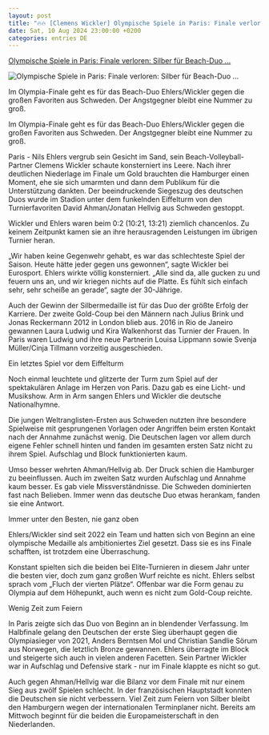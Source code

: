 ```yaml
---
layout: post
title: "🔥🔥 [Clemens Wickler] Olympische Spiele in Paris: Finale verloren: Silber für Beach-Duo ..."
date: Sat, 10 Aug 2024 23:00:00 +0200
categories: entries DE
---
```

[Olympische Spiele in Paris: Finale verloren: Silber für Beach-Duo ...](https://www.volksstimme.de/sport/finale-verloren-silber-fur-beach-duo-ehlers-wickler-3896741)

![Olympische Spiele in Paris: Finale verloren: Silber für Beach-Duo ...](https://bmg-images.forward-publishing.io/2024/08/10/91589a57-b493-4c50-905e-6107facbcef5.jpeg?rect=0%2C107%2C2048%2C1152&w=1024)

Im Olympia-Finale geht es für das Beach-Duo Ehlers/Wickler gegen die großen Favoriten aus Schweden. Der Angstgegner bleibt eine Nummer zu groß.

Im Olympia-Finale geht es für das Beach-Duo Ehlers/Wickler gegen die großen Favoriten aus Schweden. Der Angstgegner bleibt eine Nummer zu groß.

Paris - Nils Ehlers vergrub sein Gesicht im Sand, sein Beach-Volleyball-Partner Clemens Wickler schaute konsterniert ins Leere. Nach ihrer deutlichen Niederlage im Finale um Gold brauchten die Hamburger einen Moment, ehe sie sich umarmten und dann dem Publikum für die Unterstützung dankten. Der beeindruckende Siegeszug des deutschen Duos wurde im Stadion unter dem funkelnden Eiffelturm von den Turnierfavoriten David Ahman/Jonatan Hellvig aus Schweden gestoppt.

Wickler und Ehlers waren beim 0:2 (10:21, 13:21) ziemlich chancenlos. Zu keinem Zeitpunkt kamen sie an ihre herausragenden Leistungen im übrigen Turnier heran.

„Wir haben keine Gegenwehr gehabt, es war das schlechteste Spiel der Saison. Heute hätte jeder gegen uns gewonnen“, sagte Wickler bei Eurosport. Ehlers wirkte völlig konsterniert. „Alle sind da, alle gucken zu und feuern uns an, und wir kriegen nichts auf die Platte. Es fühlt sich einfach sehr, sehr scheiße an gerade“, sagte der 30-Jährige.

Auch der Gewinn der Silbermedaille ist für das Duo der größte Erfolg der Karriere. Der zweite Gold-Coup bei den Männern nach Julius Brink und Jonas Reckermann 2012 in London blieb aus. 2016 in Rio de Janeiro gewannen Laura Ludwig und Kira Walkenhorst das Turnier der Frauen. In Paris waren Ludwig und ihre neue Partnerin Louisa Lippmann sowie Svenja Müller/Cinja Tillmann vorzeitig ausgeschieden.

Ein letztes Spiel vor dem Eiffelturm

Noch einmal leuchtete und glitzerte der Turm zum Spiel auf der spektakulären Anlage im Herzen von Paris. Dazu gab es eine Licht- und Musikshow. Arm in Arm sangen Ehlers und Wickler die deutsche Nationalhymne.

Die jungen Weltranglisten-Ersten aus Schweden nutzten ihre besondere Spielweise mit gesprungenen Vorlagen oder Angriffen beim ersten Kontakt nach der Annahme zunächst wenig. Die Deutschen lagen vor allem durch eigene Fehler schnell hinten und fanden im gesamten ersten Satz nicht zu ihrem Spiel. Aufschlag und Block funktionierten kaum.

Umso besser wehrten Ahman/Hellvig ab. Der Druck schien die Hamburger zu beeinflussen. Auch im zweiten Satz wurden Aufschlag und Annahme kaum besser. Es gab viele Missverständnisse. Die Schweden dominierten fast nach Belieben. Immer wenn das deutsche Duo etwas herankam, fanden sie eine Antwort.

Immer unter den Besten, nie ganz oben

Ehlers/Wickler sind seit 2022 ein Team und hatten sich von Beginn an eine olympische Medaille als ambitioniertes Ziel gesetzt. Dass sie es ins Finale schafften, ist trotzdem eine Überraschung.

Konstant spielten sich die beiden bei Elite-Turnieren in diesem Jahr unter die besten vier, doch zum ganz großen Wurf reichte es nicht. Ehlers selbst sprach vom „Fluch der vierten Plätze“. Offenbar war die Form genau zu Olympia auf dem Höhepunkt, auch wenn es nicht zum Gold-Coup reichte.

Wenig Zeit zum Feiern

In Paris zeigte sich das Duo von Beginn an in blendender Verfassung. Im Halbfinale gelang den Deutschen der erste Sieg überhaupt gegen die Olympiasieger von 2021, Anders Berntsen Mol und Christian Sandlie Sörum aus Norwegen, die letztlich Bronze gewannen. Ehlers überragte im Block und steigerte sich auch in vielen anderen Facetten. Sein Partner Wickler war in Aufschlag und Defensive stark - nur im Finale klappte es nicht so gut.

Auch gegen Ahman/Hellvig war die Bilanz vor dem Finale mit nur einem Sieg aus zwölf Spielen schlecht. In der französischen Hauptstadt konnten die Deutschen sie nicht verbessern. Viel Zeit zum Feiern von Silber bleibt den Hamburgern wegen der internationalen Terminplaner nicht. Bereits am Mittwoch beginnt für die beiden die Europameisterschaft in den Niederlanden.

